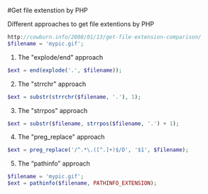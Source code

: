 #Get file extenstion by PHP

Different approaches to get file extentions by PHP

```php
http://cowburn.info/2008/01/13/get-file-extension-comparison/
$filename = 'mypic.gif';
```

1. The "explode/end" approach
```php
$ext = end(explode('.', $filename));
```

2. The "strrchr" approach
```php
$ext = substr(strrchr($filename, '.'), 1);
```

3. The "strrpos" approach
```php
$ext = substr($filename, strrpos($filename, '.') + 1);
```

4. The "preg_replace" approach
```php
$ext = preg_replace('/^.*\.([^.]+)$/D', '$1', $filename);
```

5. The “pathinfo” approach
```php
$filename = 'mypic.gif';
$ext = pathinfo($filename, PATHINFO_EXTENSION);
```
